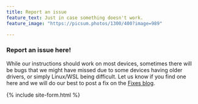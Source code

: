 ```yaml
---
title: Report an issue
feature_text: Just in case something doesn't work.
feature_image: "https://picsum.photos/1300/400?image=989"

---
```


### Report an issue here!
While our instructions should work on most devices, sometimes there will be bugs that we might have missed due to some devices having older drivers, or simply Linux/WSL being difficult. Let us know if you find one here and we will do our best to post a fix on the [Fixes blog](https://olincollege.github.io/ClashofTanks/blog/).

{% include site-form.html %}
